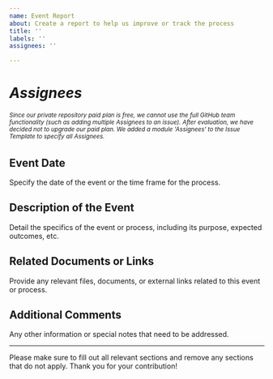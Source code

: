 ```yaml
---
name: Event Report
about: Create a report to help us improve or track the process
title: ''
labels: ''
assignees: ''

---
```


# _Assignees_
###### <small>Since our private repository paid plan is free, we cannot use the full GitHub team functionality (such as adding multiple Assignees to an issue). After evaluation, we have decided not to upgrade our paid plan. We added a module 'Assignees' to the Issue Template to specify all Assignees.</small>
###

## Event Date
Specify the date of the event or the time frame for the process.

## Description of the Event
Detail the specifics of the event or process, including its purpose, expected outcomes, etc.

## Related Documents or Links
Provide any relevant files, documents, or external links related to this event or process.

## Additional Comments
Any other information or special notes that need to be addressed.

---

Please make sure to fill out all relevant sections and remove any sections that do not apply. Thank you for your contribution!
